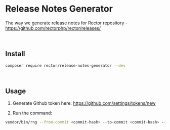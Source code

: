# Release Notes Generator

The way we generate release notes for Rector repository - https://github.com/rectorphp/rector/releases/

<br>

## Install

```bash
composer require rector/release-notes-generator --dev
```

<br>

## Usage

1. Generate Github token here: https://github.com/settings/tokens/new

2. Run the command:

```bash
vendor/bin/rng --from-commit <commit-hash> --to-commit <commit-hash> --github-token <github_token>
```
